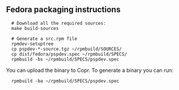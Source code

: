 
Fedora packaging instructions
-----------------------------

```
  # Download all the required sources:
  make build-sources

  # Generate a src.rpm file
  rpmdev-setuptree
  cp pspdev-*-source.tgz ~/rpmbuild/SOURCES/
  cp dist/fedora/pspdev.spec ~/rpmbuild/SPECS/
  rpmbuild -bs ~/rpmbuild/SPECS/pspdev.spec
```

You can upload the binary to Copr. To generate a binary you can run:

```
  rpmbuild -ba ~/rpmbuild/SPECS/pspdev.spec
```

